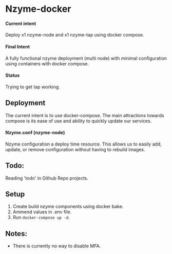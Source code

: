 # Nzyme-docker

#### Current intent
Deploy x1 nzyme-node and x1 nzyme-tap using docker compose.

#### Final Intent
A fully functional nzyme deployment (multi node) with minimal configuration using containers with docker compose.

#### Status
Trying to get tap working.

## Deployment
The current intent is to use docker-compose. The main attractions towards compose is its ease of use and ability to quickly update our services. 

#### Nzyme.conf (nzyme-node)
Nzyme configuration a deploy time resource. This allows us to easily add, update, or remove configuration without having to rebuild images.

## Todo: 
Reading 'todo' in Github Repo projects.

## Setup
1. Create build nzyme components using docker bake. 
2. Ammend values in .env file. 
3. Run `docker-compose up -d`. 

## Notes:

- There is currently no way to disable MFA.